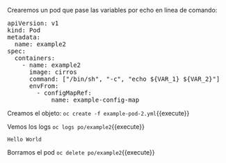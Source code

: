 
Crearemos un pod que pase las variables por echo en linea de comando:

<pre class="file" data-filename="example-pod-2.yml" data-target="replace">
apiVersion: v1
kind: Pod
metadata:
  name: example2
spec:
  containers:
    - name: example2
      image: cirros
      command: ["/bin/sh", "-c", "echo ${VAR_1} ${VAR_2}"]
      envFrom:
        - configMapRef:
            name: example-config-map
</pre>

Creamos el objeto:
`oc create -f example-pod-2.yml`{{execute}}

Vemos los logs
`oc logs po/example2`{{execute}}

```
Hello World
```

Borramos el pod
`oc delete po/example2`{{execute}}

